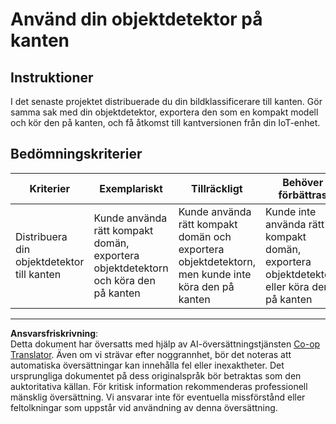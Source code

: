 <!--
CO_OP_TRANSLATOR_METADATA:
{
  "original_hash": "3cf7783991ec0ee4f6041223924894c7",
  "translation_date": "2025-08-27T22:20:22+00:00",
  "source_file": "5-retail/lessons/2-check-stock-device/assignment.md",
  "language_code": "sv"
}
-->
# Använd din objektdetektor på kanten

## Instruktioner

I det senaste projektet distribuerade du din bildklassificerare till kanten. Gör samma sak med din objektdetektor, exportera den som en kompakt modell och kör den på kanten, och få åtkomst till kantversionen från din IoT-enhet.

## Bedömningskriterier

| Kriterier | Exemplariskt | Tillräckligt | Behöver förbättras |
| --------- | ------------ | ------------ | ------------------ |
| Distribuera din objektdetektor till kanten | Kunde använda rätt kompakt domän, exportera objektdetektorn och köra den på kanten | Kunde använda rätt kompakt domän och exportera objektdetektorn, men kunde inte köra den på kanten | Kunde inte använda rätt kompakt domän, exportera objektdetektorn eller köra den på kanten |

---

**Ansvarsfriskrivning**:  
Detta dokument har översatts med hjälp av AI-översättningstjänsten [Co-op Translator](https://github.com/Azure/co-op-translator). Även om vi strävar efter noggrannhet, bör det noteras att automatiska översättningar kan innehålla fel eller inexaktheter. Det ursprungliga dokumentet på dess originalspråk bör betraktas som den auktoritativa källan. För kritisk information rekommenderas professionell mänsklig översättning. Vi ansvarar inte för eventuella missförstånd eller feltolkningar som uppstår vid användning av denna översättning.